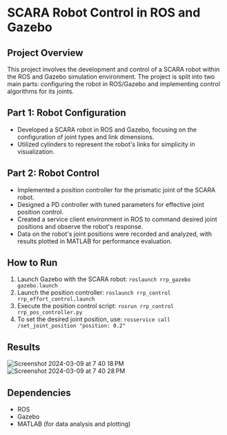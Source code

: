 # SCARA Robot Control in ROS and Gazebo

## Project Overview

This project involves the development and control of a SCARA robot within the ROS and Gazebo simulation environment. The project is split into two main parts: configuring the robot in ROS/Gazebo and implementing control algorithms for its joints.

## Part 1: Robot Configuration

- Developed a SCARA robot in ROS and Gazebo, focusing on the configuration of joint types and link dimensions.
- Utilized cylinders to represent the robot's links for simplicity in visualization.

## Part 2: Robot Control

- Implemented a position controller for the prismatic joint of the SCARA robot.
- Designed a PD controller with tuned parameters for effective joint position control.
- Created a service client environment in ROS to command desired joint positions and observe the robot's response.
- Data on the robot's joint positions were recorded and analyzed, with results plotted in MATLAB for performance evaluation.

## How to Run

1. Launch Gazebo with the SCARA robot:
`roslaunch rrp_gazebo gazebo.launch`
2. Launch the position controller:
`roslaunch rrp_control rrp_effort_control.launch`
4. Execute the position control script:
`rosrun rrp_control rrp_pos_controller.py`
5. To set the desired joint position, use:
`rosservice call /set_joint_position "position: 0.2"`

## Results
![Screenshot 2024-03-09 at 7 40 18 PM](https://github.com/shreyas-chigurupati07/SCARA-robot/assets/84034817/1a9ce983-67a4-4a28-9461-d6852210eb19)
![Screenshot 2024-03-09 at 7 40 28 PM](https://github.com/shreyas-chigurupati07/SCARA-robot/assets/84034817/1af2b1b6-b331-4bad-9d4c-1af48fe5d73e)
## Dependencies

- ROS
- Gazebo
- MATLAB (for data analysis and plotting)

